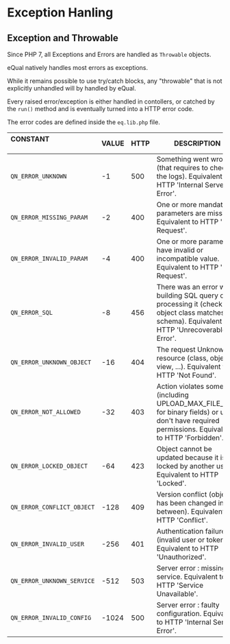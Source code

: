 # Exception Hanling



## Exception and Throwable

Since PHP 7, all Exceptions and Errors are handled as `Throwable` objects.

eQual natively handles most errors as exceptions.

While it remains possible to use try/catch blocks, any "throwable" that is not explicitly unhandled will by handled by eQual.

Every raised error/exception is either handled in contollers, or catched by the `run()` method and is eventually turned into a HTTP error code.

The error codes are defined inside the `eq.lib.php` file.

| CONSTANT &nbsp; &nbsp;&nbsp; &nbsp; &nbsp;&nbsp; &nbsp; &nbsp;&nbsp; &nbsp; &nbsp; &nbsp; &nbsp; &nbsp;&nbsp; &nbsp; &nbsp;&nbsp; &nbsp; | VALUE | HTTP | DESCRIPTION                                                  |
| :----------------------------------------- | --- | --- | ---------------------------------------------- |
| `QN_ERROR_UNKNOWN`         | -1    | 500  | Something went wrong (that requires to check the logs). Equivalent to  HTTP 'Internal Server Error'. |
| `QN_ERROR_MISSING_PARAM`   | -2    | 400  | One or more mandatory parameters are missing. Equivalent to  HTTP 'Bad Request'. |
| `QN_ERROR_INVALID_PARAM`   | -4    | 400  | One or more parameters have invalid or incompatible value. Equivalent to  HTTP 'Bad Request'. |
| `QN_ERROR_SQL`             | -8    | 456  | There was an error while building SQL query or processing it (check that object class matches DB schema). Equivalent to  HTTP 'Unrecoverable Error'. |
| `QN_ERROR_UNKNOWN_OBJECT`  | -16   | 404  | The request Unknown resource (class, object, view, ...). Equivalent to  HTTP 'Not Found'. |
| `QN_ERROR_NOT_ALLOWED`     | -32   | 403  | Action violates some rule (including UPLOAD_MAX_FILE_SIZE for binary fields) or user don't have required permissions. Equivalent to  HTTP 'Forbidden'. |
| `QN_ERROR_LOCKED_OBJECT`   | -64   | 423  | Object cannot be updated because it is locked by another user. Equivalent to  HTTP 'Locked'. |
| `QN_ERROR_CONFLICT_OBJECT` | -128  | 409  | Version conflict (object has been changed in between). Equivalent to  HTTP 'Conflict'. |
| `QN_ERROR_INVALID_USER`    | -256  | 401  | Authentication failure (invalid user or token). Equivalent to  HTTP 'Unauthorized'. |
| `QN_ERROR_UNKNOWN_SERVICE` | -512  | 503  | Server error : missing service. Equivalent to  HTTP 'Service Unavailable'. |
| `QN_ERROR_INVALID_CONFIG`  | -1024 | 500  | Server error : faulty configuration. Equivalent to  HTTP 'Internal Server Error'. |

